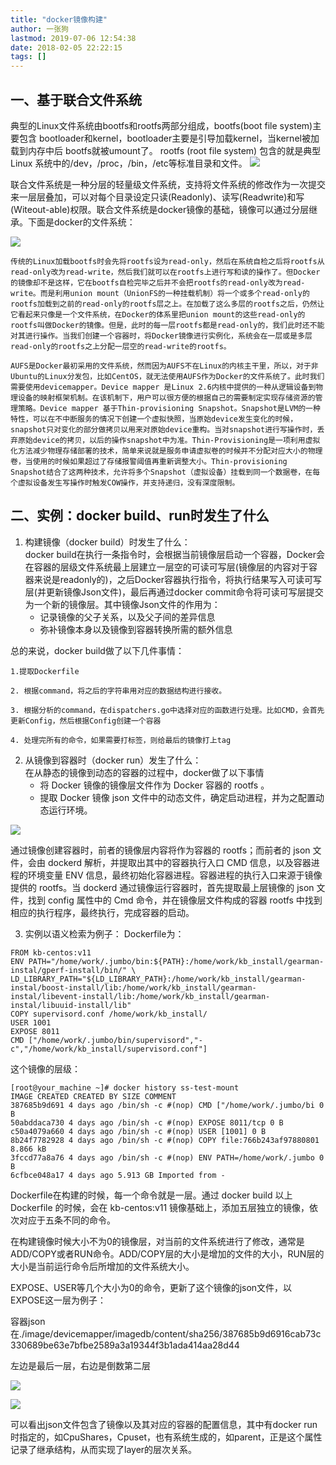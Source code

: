 ```yaml
---
title: "docker镜像构建"
author: 一张狗
lastmod: 2019-07-06 12:54:38
date: 2018-02-05 22:22:15
tags: []
---
```




## 一、基于联合文件系统

典型的Linux文件系统由bootfs和rootfs两部分组成，bootfs(boot file system)主要包含 bootloader和kernel，bootloader主要是引导加载kernel，当kernel被加载到内存中后 bootfs就被umount了。 rootfs (root file system) 包含的就是典型 Linux 系统中的/dev，/proc，/bin，/etc等标准目录和文件。
![](http://wiki.baidu.com/download/attachments/453038481/docker-filesystem-1.png?version=1&modificationDate=1516021907000&api=v2)</span>

联合文件系统是一种分层的轻量级文件系统，支持将文件系统的修改作为一次提交来一层层叠加，可以对每个目录设定只读(Readonly)、读写(Readwrite)和写(Witeout-able)权限。联合文件系统是docker镜像的基础，镜像可以通过分层继承。下面是docker的文件系统：

![](http://wiki.baidu.com/download/attachments/453038481/image2018-1-14%2019%3A48%3A39.png?version=1&modificationDate=1515930520000&api=v2)

    传统的Linux加载bootfs时会先将rootfs设为read-only，然后在系统自检之后将rootfs从read-only改为read-write，然后我们就可以在rootfs上进行写和读的操作了。但Docker的镜像却不是这样，它在bootfs自检完毕之后并不会把rootfs的read-only改为read-write。而是利用union mount（UnionFS的一种挂载机制）将一个或多个read-only的rootfs加载到之前的read-only的rootfs层之上。在加载了这么多层的rootfs之后，仍然让它看起来只像是一个文件系统，在Docker的体系里把union mount的这些read-only的rootfs叫做Docker的镜像。但是，此时的每一层rootfs都是read-only的，我们此时还不能对其进行操作。当我们创建一个容器时，将Docker镜像进行实例化，系统会在一层或是多层read-only的rootfs之上分配一层空的read-write的rootfs。

    AUFS是Docker最初采用的文件系统，然而因为AUFS不在Linux的内核主干里，所以，对于非Ubuntu的Linux分发包，比如CentOS，就无法使用AUFS作为Docker的文件系统了。此时我们需要使用devicemapper。Device mapper 是Linux 2.6内核中提供的一种从逻辑设备到物理设备的映射框架机制。在该机制下，用户可以很方便的根据自己的需要制定实现存储资源的管理策略。Device mapper 基于Thin-provisioning Snapshot。Snapshot是LVM的一种特性，可以在不中断服务的情况下创建一个虚拟快照，当原始device发生变化的时候，snapshot只对变化的部分做拷贝以用来对原始device重构。当对snapshot进行写操作时，丢弃原始device的拷贝，以后的操作snapshot中为准。Thin-Provisioning是一项利用虚拟化方法减少物理存储部署的技术，简单来说就是服务申请虚拟卷的时候并不分配对应大小的物理卷，当使用的时候如果超过了存储报警阈值再重新调整大小。Thin-provisioning Snapshot结合了这两种技术，允许将多个Snapshot（虚拟设备）挂载到同一个数据卷，在每个虚拟设备发生写操作时触发COW操作，并支持递归，没有深度限制。




## 二、实例：docker build、run时发生了什么

1. 构建镜像（docker build）时发生了什么：  
docker build在执行一条指令时，会根据当前镜像层启动一个容器，Docker会在容器的层级文件系统最上层建立一层空的可读可写层(镜像层的内容对于容器来说是readonly的)，之后Docker容器执行指令，将执行结果写入可读可写层(并更新镜像Json文件)，最后再通过docker commit命令将可读可写层提交为一个新的镜像层。其中镜像Json文件的作用为：
    - 记录镜像的父子关系，以及父子间的差异信息  
    - 弥补镜像本身以及镜像到容器转换所需的额外信息

总的来说，docker build做了以下几件事情：

    1.提取Dockerfile

    2. 根据command，将之后的字符串用对应的数据结构进行接收。

    3. 根据分析的command，在dispatchers.go中选择对应的函数进行处理。比如CMD，会首先更新Config，然后根据Config创建一个容器

    4. 处理完所有的命令，如果需要打标签，则给最后的镜像打上tag

2. 从镜像到容器时（docker run）发生了什么：  
 在从静态的镜像到动态的容器的过程中，docker做了以下事情
    - 将 Docker 镜像的镜像层文件作为 Docker 容器的 rootfs 。
    - 提取 Docker 镜像 json 文件中的动态文件，确定启动进程，并为之配置动态运行环境。

![](http://wiki.baidu.com/download/attachments/453038481/json%20document.jpg?version=1&modificationDate=1516021706000&api=v2)

通过镜像创建容器时，前者的镜像层内容将作为容器的 rootfs；而前者的 json 文件，会由 dockerd 解析，并提取出其中的容器执行入口 CMD 信息，以及容器进程的环境变量 ENV 信息，最终初始化容器进程。容器进程的执行入口来源于镜像提供的 rootfs。当 dockerd 通过镜像运行容器时，首先提取最上层镜像的 json 文件，找到 config 属性中的 Cmd 命令，并在镜像层文件构成的容器 rootfs 中找到相应的执行程序，最终执行，完成容器的启动。

3. 实例以语义检索为例子： Dockerfile为：

```
FROM kb-centos:v11
ENV PATH="/home/work/.jumbo/bin:${PATH}:/home/work/kb_install/gearman-instal/gperf-install/bin/" \
LD_LIBRARY_PATH="${LD_LIBRARY_PATH}:/home/work/kb_install/gearman-instal/boost-install/lib:/home/work/kb_install/gearman-instal/libevent-install/lib:/home/work/kb_install/gearman-instal/libuuid-install/lib"
COPY supervisord.conf /home/work/kb_install/
USER 1001
EXPOSE 8011
CMD ["/home/work/.jumbo/bin/supervisord","-c","/home/work/kb_install/supervisord.conf"]
```

这个镜像的层级：
```
[root@your_machine ~]# docker history ss-test-mount
IMAGE CREATED CREATED BY SIZE COMMENT
387685b9d691 4 days ago /bin/sh -c #(nop) CMD ["/home/work/.jumbo/bi 0 B
50abddaca730 4 days ago /bin/sh -c #(nop) EXPOSE 8011/tcp 0 B
c50a4079a660 4 days ago /bin/sh -c #(nop) USER [1001] 0 B
8b24f7782928 4 days ago /bin/sh -c #(nop) COPY file:766b243af97880801 8.866 kB
3fccd77a8a76 4 days ago /bin/sh -c #(nop) ENV PATH=/home/work/.jumbo 0 B
6cfbce048a17 4 days ago 5.913 GB Imported from -
```

Dockerfile在构建的时候，每一个命令就是一层。通过 docker build  以上 Dockerfile  的时候，会在 kb-centos:v11  镜像基础上，添加五层独立的镜像，依次对应于五条不同的命令。

在构建镜像时候大小不为0的镜像层，对当前的文件系统进行了修改，通常是ADD/COPY或者RUN命令。ADD/COPY层的大小是增加的文件的大小，RUN层的大小是当前运行命令后所增加的文件系统大小。

EXPOSE、USER等几个大小为0的命令，更新了这个镜像的json文件，以EXPOSE这一层为例子：

容器json在./image/devicemapper/imagedb/content/sha256/387685b9d6916cab73c330689be63e7bfbe2589a3a19344f3b1ada414aa28d44

左边是最后一层，右边是倒数第二层

![](http://wiki.baidu.com/download/attachments/453038481/image2018-1-9%2018%3A45%3A48.png?version=1&modificationDate=1515494748000&api=v2)

![](http://wiki.baidu.com/download/attachments/453038481/image2018-1-9%2018%3A44%3A22.png?version=1&modificationDate=1515494662000&api=v2)

可以看出json文件包含了镜像以及其对应的容器的配置信息，其中有docker run时指定的，如CpuShares，Cpuset，也有系统生成的，如parent，正是这个属性记录了继承结构，从而实现了layer的层次关系。


